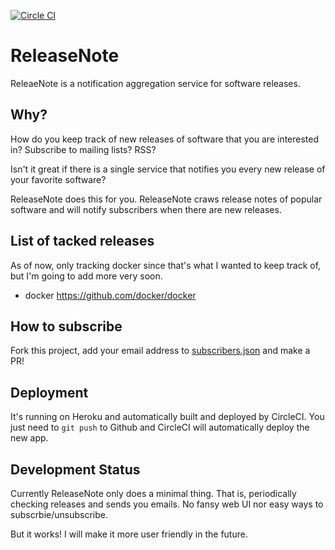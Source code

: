 [![Circle CI](https://circleci.com/gh/kimh/release_note.svg?style=svg)](https://circleci.com/gh/kimh/release_note)

# ReleaseNote
ReleaeNote is a notification aggregation service for software releases.

## Why?
How do you keep track of new releases of software that you are interested in? Subscribe to mailing lists? RSS?

Isn't it great if there is a single service that notifies you every new release of your favorite software?

ReleaseNote does this for you. ReleaseNote craws release notes of popular software and will notify subscribers when there are new releases.

## List of tacked releases
As of now, only tracking docker since that's what I wanted to keep track of, but I'm going to add more very soon.

- docker https://github.com/docker/docker 

## How to subscribe
Fork this project, add your email address to [subscribers.json](https://github.com/kimh/release_note/blob/master/subscribers.json) and make a PR!

## Deployment
It's running on Heroku and automatically built and deployed by CircleCI. You just need to `git push` to Github and CircleCI will automatically deploy the new app.

## Development Status
Currently ReleaseNote only does a minimal thing. That is, periodically checking releases and sends you emails. No fansy web UI nor easy ways to subscrbie/unsubscribe.

But it works! I will make it more user friendly in the future.

